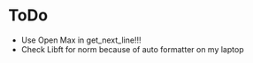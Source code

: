 # ToDo
- Use Open Max in get_next_line!!!
- Check Libft for norm because of auto formatter on my laptop 